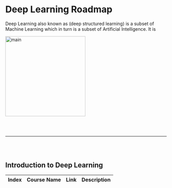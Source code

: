 # Deep Learning Roadmap

Deep Learning also known as (deep structured learning) is a subset of Machine Learning which in turn is a subset of Artificial Intelligence.  It is 

<img align="center" src="https://github.com/66daysofdata/Resources/blob/main/assets/ml-dl-ai.png" alt="main" width="250">



<br><br>

---

<br><br>

## Introduction to Deep Learning

| Index | Course Name | Link | Description |
| ------ | -------------------- | ---- | ------------ |
